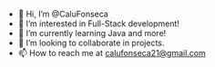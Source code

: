 - 👋 Hi, I’m @CaluFonseca
- 👀 I’m interested in Full-Stack development!
- 🌱 I’m currently learning Java and more!
- 💞️ I’m looking to collaborate in projects.
- 📫 How to reach me at calufonseca21@gmail.com

<!---
CaluFonseca/CaluFonseca is a ✨ special ✨ repository because its `README.md` (this file) appears on your GitHub profile.
You can click the Preview link to take a look at your changes.
--->
